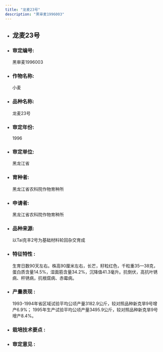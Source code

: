 ```yaml
---
title: "龙麦23号"
description: "黑审麦1996003"
---
```

* ## 龙麦23号
* ###  审定编号:  
   黑审麦1996003

*  ### 作物名称:  
   小麦

*   ###  品种名称: 
    龙麦23号

*   ### 审定年份: 
    1996

*   ### 审定单位:  
    黑龙江省

*   ### 育种者:  
    黑龙江省农科院作物育种所

*   ### 申请者:  
    黑龙江省农科院作物育种所

*   ### 品种来源:  
    以Tai克丰2号为基础材料轮回杂交育成

*   ### 特征特性 : 
    生育日数90天左右。株高90厘米左右，长芒，籽粒红色，千粒重35—38克，蛋白质含量14.5%，湿面筋含量34.2%，沉降值41.3毫升。抗倒伏，高抗叶锈病、秆锈病，抗根腐病、赤霉病。

*   ### 产量表现 : 
    1993-1994年省区域试验平均公顷产量3182.9公斤，较对照品种新克旱9号增产6.9%； 1995年生产试验平均公顷产量3495.9公斤，较对照品种新克旱9号增产8.4%。

*   ### 栽培技术要点 : 
    

*   ### 审定意见 : 
    
